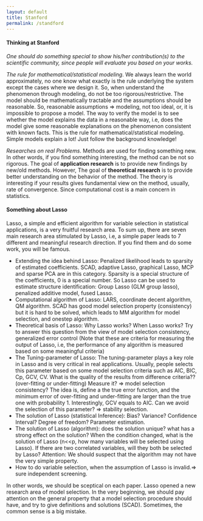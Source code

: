 ```yaml
---
layout: default
title: Stanford
permalink: /standford
---
```


#### Thinking at Stanford

*One should do something special to show his/her contribution(s) to the scientific community, since people will evaluate you based on your works.*

*The rule for mathematical/statistical modeling*. We always learn the world approximately, no one know what exactly is the rule underlying the system except the cases where we design it. So, when understand the phenomenon through modeling, do not be too rigorous/restrictive. The model should be mathematically tractable and the assumptions should be reasonable. So, reasonable assumptions => modeling, not too ideal, or, it is impossible to propose a model.  The way to verify the model is to see whether the model explains the data in a reasonable way, i.e, does the model give some reasonable explanations on the phenomenon consistent with known facts. This is the rule for mathematical/statistical modeling. Simple models explain a lot! Just follow the background knowledge! 

*Researches on real Problems*. Methods are used for finding something new.  In other words, if you find something interesting, the method can be not so rigorous. 
 The goal of **application research** is to provide new findings by new/old methods. However, The goal of **theoretical research** is to provide better understanding on the behavior of the method.  The theory is interesting if your results gives fundamental view on the method, usually, rate of convergence. Since computational cost is a main concern in statistics. 
 
#### Something about Lasso
Lasso, a simple and efficient algorithm for variable selection in statistical applications, is a very fruitful research area.  To sum up, there are seven main research area stimulated by Lasso, i.e, a simple paper leads to 7 different and meaningful research direction. If you find them and do some work, you will be famous.
- Extending the idea behind Lasso: Penalized likelihood leads to sparsity of estimated coefficients. SCAD, adaptive Lasso, graphical Lasso, MCP and sparse PCA are in this category. Sparsity is a special structure of the coefficients, 0 is a special number. So Lasso can be used to estimate structure identification: Group Lasso (GLM group lasso), penalized additive model, fused Lasso.
- Computational algorithm of Lasso: LARS, coordinate decent algorithm, QM algorithm. SCAD has good model selection property (consistency) but it is hard to be solved, which leads to MM algorithm for model selection, and onestep algorithm.
- Theoretical basis of Lasso: Why Lasso works? When Lasso works? Try to answer this question from the view of model selection consistency, generalized error control (Note that these are criteria for measuring the output of Lasso, i.e, the performance of any algorithm is measured based on some meaningful criteria)
- The Tuning-parameter of Lasso: The tuning-parameter plays a key role in Lasso and is very critical in real applications. Usually, people selects this parameter based on some model selection criteria such as AIC, BIC, Cp, GCV, CV. What is the quality of the results from difference criteria?? (over-fitting or under-fitting) Measure it? => model selection consistency? The idea is, define a the true error function, and the minimum error of over-fitting and under-fitting are larger than the true one with probability 1. Interestingly, GCV equals to AIC. Can we avoid the selection of this parameter? => stability selection.
- The solution of Lasso (statistical Inference): Bias? Variance? Confidence Interval? Degree of freedom? Parameter estimation.
-	The solution of Lasso (algorithm): does the solution unique? what has a  strong effect on the solution? When the condition changed, what is the solution of Lasso (n<<p, how many variables will be selected using Lasso). If there are two correlated variables, will they both be selected by Lasso? Attention: We should suspect that the algorithm may not have the very simple property. 
-	How to do variable selection, when the assumption of Lasso is invalid.=> sure independent screening.
 
In other words, we should be sceptical on each paper. Lasso opened a new research area of model selection. In the very beginning, we should pay attention on the general property that a model selection procedure should have, and try to give definitions and solutions (SCAD). Sometimes, the common sense is a big mistake.

